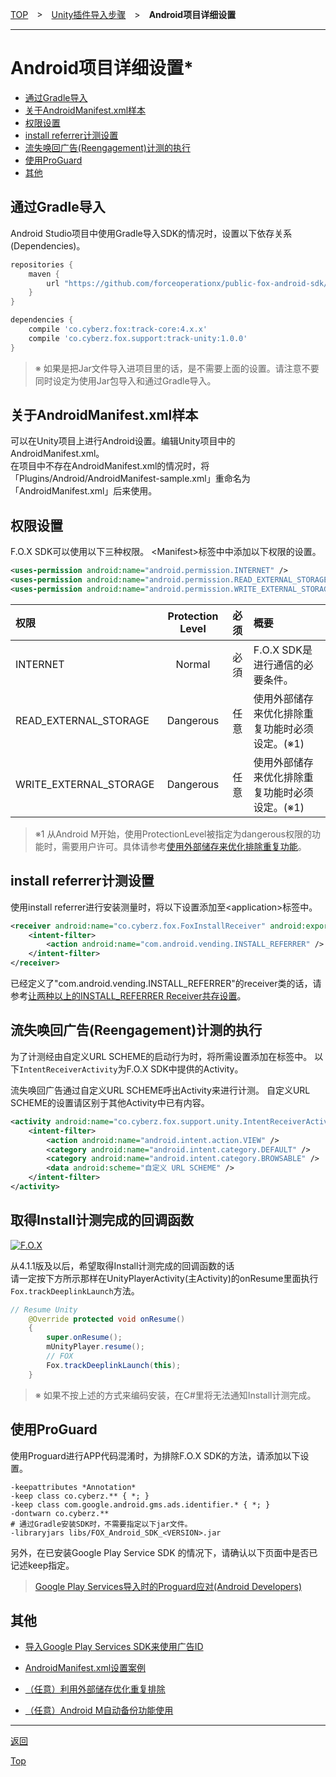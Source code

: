 [TOP](../../../README.md)　>　[Unity插件导入步骤](../README.md)　>　**Android项目详细设置**

---

# Android项目详细设置*

* [通过Gradle导入](#install_by_gradle)
* [关于AndroidManifest.xml样本](#sample_manifest)
* [权限设置](#permission)
* [install referrer计测设置](#install_referrer)
* [流失唤回广告(Reengagement)计测的执行](#track_reengagement)
* [使用ProGuard](#proguard)
* [其他](#others)

<div id="install_by_gradle"></div>

## 通过Gradle导入

Android Studio项目中使用Gradle导入SDK的情况时，设置以下依存关系(Dependencies)。

```groovy
repositories {
    maven {
        url "https://github.com/forceoperationx/public-fox-android-sdk/raw/master/mavenRepo"
    }
}

dependencies {
    compile 'co.cyberz.fox:track-core:4.x.x'
    compile 'co.cyberz.fox.support:track-unity:1.0.0'
}
```

> ※ 如果是把Jar文件导入进项目里的话，是不需要上面的设置。请注意不要同时设定为使用Jar包导入和通过Gradle导入。


<div id="sample_manifest"></div>

## 关于AndroidManifest.xml样本

可以在Unity项目上进行Android设置。编辑Unity项目中的
AndroidManifest.xml。<br>在项目中不存在AndroidManifest.xml的情况时，将 「Plugins/Android/AndroidManifest-sample.xml」重命名为「AndroidManifest.xml」后来使用。

<div id="permission"></div>

## 权限设置

F.O.X SDK可以使用以下三种权限。
&lt;Manifest&gt;标签中中添加以下权限的设置。

```xml
<uses-permission android:name="android.permission.INTERNET" />
<uses-permission android:name="android.permission.READ_EXTERNAL_STORAGE" />
<uses-permission android:name="android.permission.WRITE_EXTERNAL_STORAGE" />
```

权限|Protection Level|必须|概要
:---|:---:|:---:|:---
INTERNET|Normal|必須|F.O.X SDK是进行通信的必要条件。
READ_EXTERNAL_STORAGE|Dangerous|任意|使用外部储存来优化排除重复功能时必须设定。(※1)
WRITE_EXTERNAL_STORAGE|Dangerous|任意|使用外部储存来优化排除重复功能时必须设定。(※1)

> ※1 从Android M开始，使用ProtectionLevel被指定为dangerous权限的功能时，需要用户许可。具体请参考[使用外部储存来优化排除重复功能](./external_storage/README.md)。

<div id="install_referrer"></div>

## install referrer计测设置
使用install referrer进行安装测量时，将以下设置添加至&lt;application&gt;标签中。

```xml
<receiver android:name="co.cyberz.fox.FoxInstallReceiver" android:exported="true">
	<intent-filter>
		<action android:name="com.android.vending.INSTALL_REFERRER" />
	</intent-filter>
</receiver>
```

已经定义了"com.android.vending.INSTALL_REFERRER"的receiver类的话，请参考[让两种以上的INSTALL_REFERRER Receiver共存设置](./install_referrer/README.md)。

<div id="track_reengagement"></div>

## 流失唤回广告(Reengagement)计测的执行

为了计测经由自定义URL SCHEME的启动行为时，将所需设置添加在<application>标签中。
以下`IntentReceiverActivity`为F.O.X SDK中提供的Activity。

流失唤回广告通过自定义URL SCHEME呼出Activity来进行计测。
自定义URL SCHEME的设置请区别于其他Activity中已有内容。

```xml
<activity android:name="co.cyberz.fox.support.unity.IntentReceiverActivity">
	<intent-filter>
		<action android:name="android.intent.action.VIEW" />
		<category android:name="android.intent.category.DEFAULT" />
		<category android:name="android.intent.category.BROWSABLE" />
		<data android:scheme="自定义 URL SCHEME" />
	</intent-filter>
</activity>
```

<div id="receive_callback"></div>

## 取得Install计测完成的回调函数

[![F.O.X](http://img.shields.io/badge/F.O.X%20SDK-4.1.1%20〜-blue.svg?style=flat)](https://github.com/forceoperationx/public-fox-unity-sdk/releases)

从4.1.1版及以后，希望取得Install计测完成的回调函数的话<br>
请一定按下方所示那样在UnityPlayerActivity(主Activity)的onResume里面执行`Fox.trackDeeplinkLaunch`方法。

```java
// Resume Unity
	@Override protected void onResume()
	{
		super.onResume();
		mUnityPlayer.resume();
		// FOX
		Fox.trackDeeplinkLaunch(this);
	}
```

> ※ 如果不按上述的方式来编码安装，在C#里将无法通知Install计测完成。

<div id="proguard"></div>

## 使用ProGuard

使用Proguard进行APP代码混淆时，为排除F.O.X SDK的方法，请添加以下设置。

```
-keepattributes *Annotation*
-keep class co.cyberz.** { *; }
-keep class com.google.android.gms.ads.identifier.* { *; }
-dontwarn co.cyberz.**
# 通过Gradle安装SDK时，不需要指定以下jar文件。
-libraryjars libs/FOX_Android_SDK_<VERSION>.jar

```

另外，在已安装Google Play Service SDK 的情况下，请确认以下页面中是否已记述keep指定。

> [Google Play Services导入时的Proguard应对(Android Developers)](https://developer.android.com/google/play-services/setup.html#Proguard)

<div id="others"></div>

## 其他

* [导入Google Play Services SDK来使用广告ID](./google_play_services/README.md)

* [AndroidManifest.xml设置案例](./config_android_manifest/AndroidManifest.xml)

* [（任意）利用外部储存优化重复排除](./external_storage/README.md)

* [（任意）Android M自动备份功能使用](./auto_backup/README.md)


---
[返回](../README.md)

[Top](../../../README.md)
